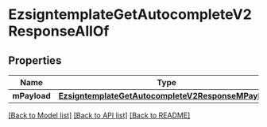 # EzsigntemplateGetAutocompleteV2ResponseAllOf

## Properties
Name | Type | Description | Notes
------------ | ------------- | ------------- | -------------
**mPayload** | [**EzsigntemplateGetAutocompleteV2ResponseMPayload**](EzsigntemplateGetAutocompleteV2ResponseMPayload.md) |  | 

[[Back to Model list]](../README.md#documentation-for-models) [[Back to API list]](../README.md#documentation-for-api-endpoints) [[Back to README]](../README.md)


